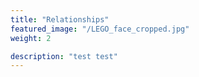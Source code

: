 ```yaml
---
title: "Relationships"
featured_image: "/LEGO_face_cropped.jpg"
weight: 2

description: "test test"
---
```

